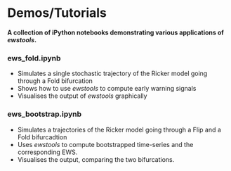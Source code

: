 # Demos/Tutorials
**A collection of iPython notebooks demonstrating various applications of *ewstools*.**

### ews_fold.ipynb
- Simulates a single stochastic trajectory of the Ricker model going through a Fold bifurcation
- Shows how to use *ewstools* to compute early warning signals
- Visualises the output of *ewstools* graphically


### ews_bootstrap.ipynb
- Simulates a trajectories of the Ricker model going through a Flip and a Fold bifurcadtion
- Uses *ewstools* to compute bootstrapped time-series and the corresponding EWS.
- Visualises the output, comparing the two bifurcations.













